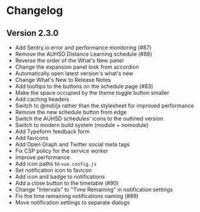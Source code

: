 # Changelog

## Version 2.3.0

-   Add Sentry.io error and performance monitoring (#87)
-   Remove the AUHSD Distance Learning schedule (#86)
-   Reverse the order of the What's New panel
-   Change the expansion panel look from accordion
-   Automatically open latest version's what's new
-   Change What's New to Release Notes
-   Add tooltips to the buttons on the schedule page (#83)
-   Make the space occupied by the theme toggle button smaller
-   Add caching headers
-   Switch to @mdi/js rather than the stylesheet for improved performance
-   Remove the new schedule button from edge
-   Switch the AUHSD schedules' icons to the outlined version
-   Switch to modern build system (module + nomodule)
-   Add Typeform feedback form
-   Add favicons
-   Add Open Graph and Twitter social meta tags
-   Fix CSP policy for the service worker
-   Improve performance
-   Add icon paths to `vue.config.js`
-   Set notification icon to favicon
-   Add icon and badge to notifications
-   Add a close button to the timetable (#90)
-   Change "Intervals" to "Time Remaining" in notification settings
-   Fix the time remaining notifications naming (#89)
-   Move notification settings to separate dialogs
